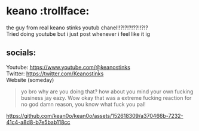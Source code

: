 # keano :trollface:

the guy from real keano stinks youtub chanel!!?!?!?!??!!?!?
<br>
Tried doing youtube but i just post whenever i feel like it ig
<br>
## socials:
Youtube: https://www.youtube.com/@keanostinks
<br>
Twitter: https://twitter.com/Keanostinks
<br>
Website (someday)

>yo bro why are you doing that? how about you mind your own fucking business jay eazy. Wow okay that was a extreme fucking reaction for no god damn reason, you know what fuck you pal!

https://github.com/kean0o/kean0o/assets/152618309/a370466b-7232-41c4-a8d8-b7e5bab118cc
